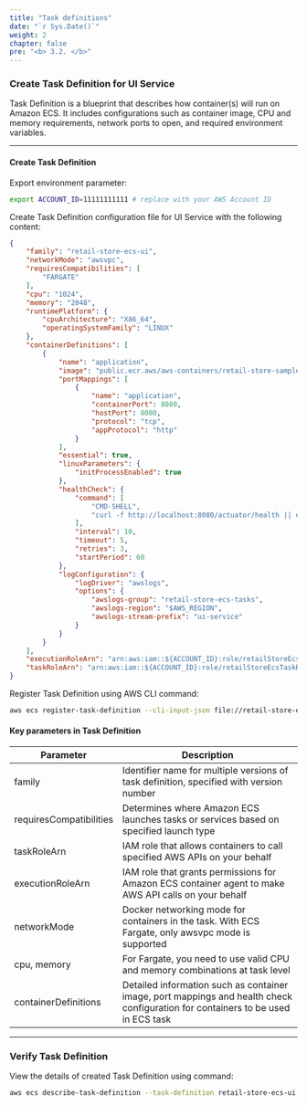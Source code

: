```yaml
---
title: "Task definitions"
date: "`r Sys.Date()`"
weight: 2
chapter: false
pre: "<b> 3.2. </b>"
---
```


### Create Task Definition for UI Service

Task Definition is a blueprint that describes how container(s) will run on Amazon ECS. It includes configurations such as container image, CPU and memory requirements, network ports to open, and required environment variables.

---
#### Create Task Definition

Export environment parameter:

```bash
export ACCOUNT_ID=11111111111 # replace with your AWS Account ID
```

Create Task Definition configuration file for UI Service with the following content:

```json
{
    "family": "retail-store-ecs-ui",
    "networkMode": "awsvpc", 
    "requiresCompatibilities": [
        "FARGATE"
    ],
    "cpu": "1024",
    "memory": "2048",
    "runtimePlatform": {
        "cpuArchitecture": "X86_64",
        "operatingSystemFamily": "LINUX"
    },
    "containerDefinitions": [
        {
            "name": "application",
            "image": "public.ecr.aws/aws-containers/retail-store-sample-ui:0.7.0",
            "portMappings": [
                {
                    "name": "application", 
                    "containerPort": 8080,
                    "hostPort": 8080,
                    "protocol": "tcp",
                    "appProtocol": "http"
                }
            ],
            "essential": true,
            "linuxParameters": {
                "initProcessEnabled": true
            },
            "healthCheck": {
                "command": [
                    "CMD-SHELL",
                    "curl -f http://localhost:8080/actuator/health || exit 1"
                ],
                "interval": 10,
                "timeout": 5,
                "retries": 3,
                "startPeriod": 60
            },
            "logConfiguration": {
                "logDriver": "awslogs",
                "options": {
                    "awslogs-group": "retail-store-ecs-tasks",
                    "awslogs-region": "$AWS_REGION",
                    "awslogs-stream-prefix": "ui-service"
                }
            }
        }
    ],
    "executionRoleArn": "arn:aws:iam::${ACCOUNT_ID}:role/retailStoreEcsTaskExecutionRole", // Export environment variable
    "taskRoleArn": "arn:aws:iam::${ACCOUNT_ID}:role/retailStoreEcsTaskRole"
}
```

Register Task Definition using AWS CLI command:

```bash
aws ecs register-task-definition --cli-input-json file://retail-store-ecs-ui-taskdef.json
```

#### Key parameters in Task Definition

| Parameter | Description |
|---------|--------|
| family | Identifier name for multiple versions of task definition, specified with version number |
| requiresCompatibilities | Determines where Amazon ECS launches tasks or services based on specified launch type |
| taskRoleArn | IAM role that allows containers to call specified AWS APIs on your behalf |
| executionRoleArn | IAM role that grants permissions for Amazon ECS container agent to make AWS API calls on your behalf |
| networkMode | Docker networking mode for containers in the task. With ECS Fargate, only awsvpc mode is supported |
| cpu, memory | For Fargate, you need to use valid CPU and memory combinations at task level |
| containerDefinitions | Detailed information such as container image, port mappings and health check configuration for containers to be used in ECS task |

---
### Verify Task Definition

View the details of created Task Definition using command:

```bash
aws ecs describe-task-definition --task-definition retail-store-ecs-ui
```